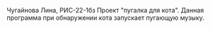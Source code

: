Чугайнова Лина, РИС-22-1бз
Проект "пугалка для кота". Данная программа при обнаружении кота запускает пугающую музыку.
